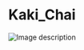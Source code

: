 # Kaki_Chai

![Image description](https://media-exp1.licdn.com/dms/image/C5122AQH125rKjHcD1A/feedshare-shrink_800/0?e=1589414400&v=beta&t=quQr8jtOelsSNBkRj_w2_YJXRaZZH_N0zD_UEZtbT1w)
